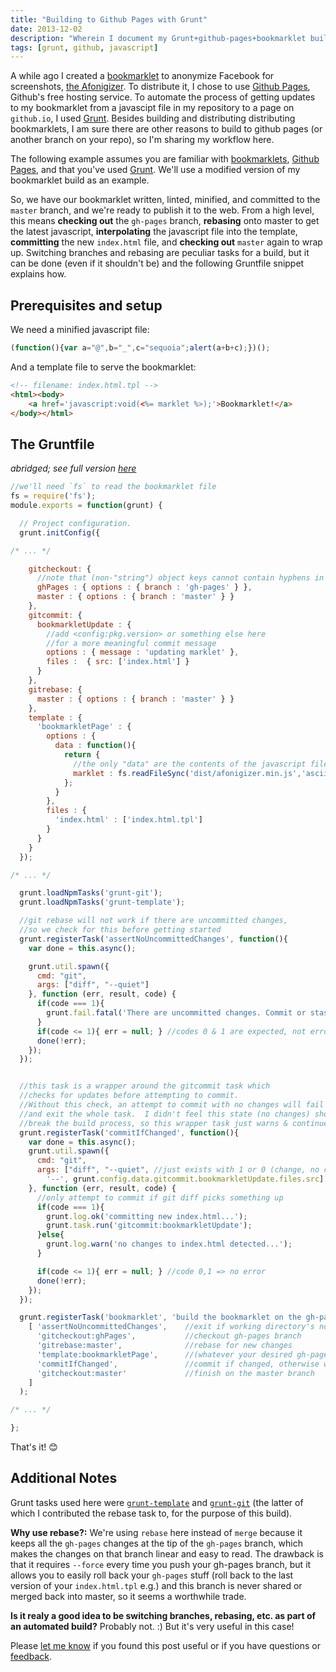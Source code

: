 ```yaml
---
title: "Building to Github Pages with Grunt"
date: 2013-12-02
description: "Wherein I document my Grunt+github-pages+bookmarklet build which required templating, switching branches, rebasing, commit, and all sorts of craziness."
tags: [grunt, github, javascript]
---
```

A while ago I created a [bookmarklet](https://en.wikipedia.org/wiki/Bookmarklet) to anonymize Facebook for screenshots, [the Afonigizer](http://sequoia.github.io/afonigizer/). To distribute it, I chose to use [Github Pages](http://pages.github.com/), Github's free hosting service.  To automate the process of getting updates to my bookmarklet from a javascipt file in my repository to a page on `github.io`, I used [Grunt](http://gruntjs.com/).  Besides building and distributing distributing bookmarklets, I am sure there are other reasons to build to github pages (or another branch on your repo), so I'm sharing my workflow here.

The following example assumes you are familiar with [bookmarklets](https://en.wikipedia.org/wiki/Bookmarklet), [Github Pages](http://pages.github.com/), and that you've used [Grunt](http://gruntjs.com/).  We'll use a modified version of my bookmarklet build as an example.

So, we have our bookmarklet written, linted, minified, and committed to the `master` branch, and we're ready to publish it to the web.  From a high level, this means **checking out** the `gh-pages` branch, **rebasing** onto master to get the latest javascript, **interpolating** the javascript file into the template, **committing** the new `index.html` file, and **checking out** `master` again to wrap up.  Switching branches and rebasing are peculiar tasks for a build, but it can be done (even if it shouldn't be) and the following Gruntfile snippet explains how.

## Prerequisites and setup
We need a minified javascript file:

```javascript
(function(){var a="@",b="_",c="sequoia";alert(a+b+c);})();
```

And a template file to serve the bookmarklet:

```html
<!-- filename: index.html.tpl -->
<html><body> 
	<a href='javascript:void(<%= marklet %>);'>Bookmarklet!</a>
</body></html>
```

## The Gruntfile
*abridged; see full version [here](https://github.com/Sequoia/afonigizer/blob/master/Gruntfile.js)*

```javascript
//we'll need `fs` to read the bookmarklet file
fs = require('fs');
module.exports = function(grunt) {

  // Project configuration.
  grunt.initConfig({

/* ... */

    gitcheckout: {
      //note that (non-"string") object keys cannot contain hyphens in javascript
      ghPages : { options : { branch : 'gh-pages' } },
      master : { options : { branch : 'master' } }
    },
    gitcommit: {
      bookmarkletUpdate : {
        //add <config:pkg.version> or something else here
        //for a more meaningful commit message
        options : { message : 'updating marklet' },
        files :  { src: ['index.html'] }
      }
    },
    gitrebase: {
      master : { options : { branch : 'master' } }
    },
    template : {
      'bookmarkletPage' : {
        options : {
          data : function(){
            return {
              //the only "data" are the contents of the javascript file
              marklet : fs.readFileSync('dist/afonigizer.min.js','ascii').trim()
            };
          }
        },
        files : {
          'index.html' : ['index.html.tpl']
        }
      }
    }
  });

/* ... */

  grunt.loadNpmTasks('grunt-git');
  grunt.loadNpmTasks('grunt-template');

  //git rebase will not work if there are uncommitted changes,
  //so we check for this before getting started
  grunt.registerTask('assertNoUncommittedChanges', function(){
    var done = this.async();

    grunt.util.spawn({
      cmd: "git",
      args: ["diff", "--quiet"]
    }, function (err, result, code) {
      if(code === 1){
        grunt.fail.fatal('There are uncommitted changes. Commit or stash before continuing\n');
      }
      if(code <= 1){ err = null; } //codes 0 & 1 are expected, not errors
      done(!err);
    });
  });


  //this task is a wrapper around the gitcommit task which
  //checks for updates before attempting to commit.
  //Without this check, an attempt to commit with no changes will fail
  //and exit the whole task.  I didn't feel this state (no changes) should
  //break the build process, so this wrapper task just warns & continues.
  grunt.registerTask('commitIfChanged', function(){
    var done = this.async();
    grunt.util.spawn({
      cmd: "git",
      args: ["diff", "--quiet", //just exists with 1 or 0 (change, no change)
        '--', grunt.config.data.gitcommit.bookmarkletUpdate.files.src]
    }, function (err, result, code) {
      //only attempt to commit if git diff picks something up
      if(code === 1){
        grunt.log.ok('committing new index.html...');
        grunt.task.run('gitcommit:bookmarkletUpdate');
      }else{
        grunt.log.warn('no changes to index.html detected...');
      }

      if(code <= 1){ err = null; } //code 0,1 => no error
      done(!err);
    });
  });

  grunt.registerTask('bookmarklet', 'build the bookmarklet on the gh-pages branch',
    [ 'assertNoUncommittedChanges',    //exit if working directory's not clean
      'gitcheckout:ghPages',           //checkout gh-pages branch
      'gitrebase:master',              //rebase for new changes
      'template:bookmarkletPage',      //(whatever your desired gh-pages update is)
      'commitIfChanged',               //commit if changed, otherwise warn & continue
      'gitcheckout:master'             //finish on the master branch
    ]
  );

/* ... */

};
```

That's it! 😊

## Additional Notes
Grunt tasks used here were [`grunt-template`](https://npmjs.org/package/grunt-template) and [`grunt-git`](https://npmjs.org/package/grunt-git) (the latter of which I contributed the rebase task to, for the purpose of this build).

**Why use rebase?:** We're using `rebase` here instead of `merge` because it keeps all the `gh-pages` changes at the tip of the `gh-pages` branch, which makes the changes on that branch linear and easy to read.    The drawback is that it requires `--force` every time you push your gh-pages branch, but it allows you to easily roll back your `gh-pages` stuff (roll back to the last version of your `index.html.tpl` e.g.) and this branch is never shared or merged back into master, so it seems a worthwhile trade.

**Is it realy a good idea to be switching branches, rebasing, etc. as part of an automated build?** Probably not. :)  But it's very useful in this case!

Please [let me know](mailto:sequoia.mcdowell@gmail.com) if you found this post useful or if you have questions or [feedback](https://twitter.com/_sequoia).
